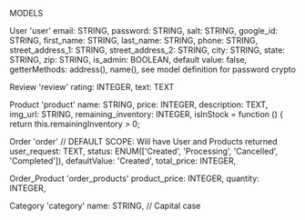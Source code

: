 
MODELS

User 'user' 
  email: STRING,
  password: STRING,
  salt: STRING,
  google_id: STRING,
  first_name: STRING,
  last_name: STRING,
  phone: STRING,
  street_address_1: STRING,
  street_address_2: STRING,
  city: STRING,
  state: STRING,
  zip: STRING,
  is_admin: BOOLEAN,
    default value: false,
  getterMethods:
    address(),
    name(),
  see model definition for password crypto

Review 'review' 
  rating: INTEGER,
  text: TEXT
 
Product 'product'
  name: STRING,
  price: INTEGER,
  description: TEXT,
  img_url: STRING,
  remaining_inventory: INTEGER,
  isInStock = function () {
    return this.remainingInventory > 0;

Order 'order'
  // DEFAULT SCOPE: Will have User and Products returned
  user_request: TEXT,
  status: ENUM(['Created', 'Processing', 'Cancelled', 'Completed']),
    defaultValue: 'Created',
  total_price: INTEGER,

Order_Product 'order_products'
  product_price: INTEGER,
  quantity: INTEGER,

Category 'category'
  name: STRING, // Capital case